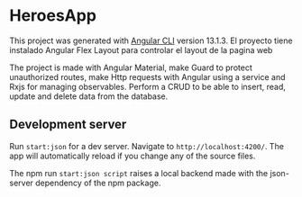 # HeroesApp

This project was generated with [Angular CLI](https://github.com/angular/angular-cli) version 13.1.3.
El proyecto tiene instalado Angular Flex Layout para controlar el layout de la pagina web

The project is made with Angular Material, make Guard to protect unauthorized routes, make Http requests with Angular using a service and Rxjs for managing observables.
Perform a CRUD to be able to insert, read, update and delete data from the database.

## Development server

Run `start:json` for a dev server. Navigate to `http://localhost:4200/`. The app will automatically reload if you change any of the source files.

The npm run `start:json script` raises a local backend made with the json-server dependency of the npm package.

